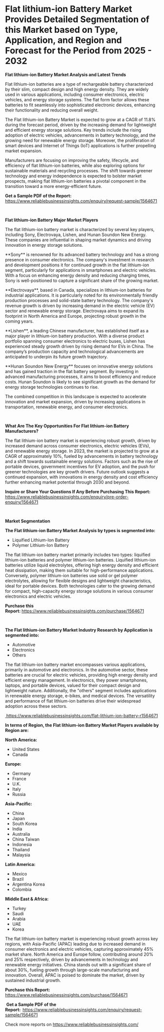 <p><h1>Flat lithium-ion Battery Market Provides Detailed Segmentation of this Market based on Type, Application, and Region and Forecast for the Period from 2025 - 2032</h1></p><p><strong>Flat lithium-ion Battery Market Analysis and Latest Trends</strong></p>
<p><p>Flat lithium-ion batteries are a type of rechargeable battery characterized by their slim, compact design and high energy density. They are widely used in various applications, including consumer electronics, electric vehicles, and energy storage systems. The flat form factor allows these batteries to fit seamlessly into sophisticated electronic devices, enhancing their functionality and reducing overall weight.</p><p>The Flat lithium-ion Battery Market is expected to grow at a CAGR of 11.8% during the forecast period, driven by the increasing demand for lightweight and efficient energy storage solutions. Key trends include the rising adoption of electric vehicles, advancements in battery technology, and the growing need for renewable energy storage. Moreover, the proliferation of smart devices and Internet of Things (IoT) applications is further propelling market expansion.</p><p>Manufacturers are focusing on improving the safety, lifecycle, and efficiency of flat lithium-ion batteries, while also exploring options for sustainable materials and recycling processes. The shift towards greener technology and energy independence is expected to bolster market prospects, making flat lithium-ion batteries a pivotal component in the transition toward a more energy-efficient future.</p></p>
<p><strong>Get a Sample PDF of the Report:&nbsp;</strong> <a href="https://www.reliablebusinessinsights.com/enquiry/request-sample/1564671?utm_campaign=2323&utm_medium=2&utm_source=Github&utm_content=ia&utm_term=14022025&utm_id=flat-lithium-ion-battery">https://www.reliablebusinessinsights.com/enquiry/request-sample/1564671</a></p>
<p>&nbsp;</p>
<p><strong>Flat lithium-ion Battery Major Market Players</strong></p>
<p><p>The flat lithium-ion battery market is characterized by several key players, including Sony, Electrovaya, Lishen, and Hunan Soundon New Energy. These companies are influential in shaping market dynamics and driving innovation in energy storage solutions.</p><p>**Sony** is renowned for its advanced battery technology and has a strong presence in consumer electronics. The company's investment in research and development positions it for continued growth in the flat lithium-ion segment, particularly for applications in smartphones and electric vehicles. With a focus on enhancing energy density and reducing charging times, Sony is well-positioned to capture a significant share of the growing market.</p><p>**Electrovaya**, based in Canada, specializes in lithium-ion batteries for industrial applications. It is particularly noted for its environmentally friendly production processes and solid-state battery technology. The company's revenue growth is driven by increasing demand in the electric vehicle (EV) sector and renewable energy storage. Electrovaya aims to expand its footprint in North America and Europe, projecting robust growth in the coming years.</p><p>**Lishen**, a leading Chinese manufacturer, has established itself as a major player in lithium-ion battery production. With a diverse product portfolio spanning consumer electronics to electric buses, Lishen has experienced steady growth driven by rising demand for EVs in China. The company’s production capacity and technological advancements are anticipated to underpin its future growth trajectory.</p><p>**Hunan Soundon New Energy** focuses on innovative energy solutions and has gained traction in the flat battery segment. By investing in advanced manufacturing processes, it aims to boost efficiency and reduce costs. Hunan Soundon is likely to see significant growth as the demand for energy storage technologies continues to rise.</p><p>The combined competition in this landscape is expected to accelerate innovation and market expansion, driven by increasing applications in transportation, renewable energy, and consumer electronics.</p></p>
<p>&nbsp;</p>
<p><strong>What Are The Key Opportunities For Flat lithium-ion Battery Manufacturers?</strong></p>
<p><p>The flat lithium-ion battery market is experiencing robust growth, driven by increased demand across consumer electronics, electric vehicles (EVs), and renewable energy storage. In 2023, the market is projected to grow at a CAGR of approximately 10%, fueled by advancements in battery technology and a shift towards sustainable energy solutions. Factors such as the rise of portable devices, government incentives for EV adoption, and the push for greener technologies are key growth drivers. Future outlook suggests a continued expansion, with innovations in energy density and cost efficiency further enhancing market potential through 2030 and beyond.</p></p>
<p><strong>Inquire or Share Your Questions If Any Before Purchasing This Report:</strong> <a href="https://www.reliablebusinessinsights.com/enquiry/pre-order-enquiry/1564671?utm_campaign=2323&utm_medium=2&utm_source=Github&utm_content=ia&utm_term=14022025&utm_id=flat-lithium-ion-battery">https://www.reliablebusinessinsights.com/enquiry/pre-order-enquiry/1564671</a></p>
<p>&nbsp;</p>
<p><strong>Market Segmentation</strong></p>
<p><strong>The Flat lithium-ion Battery Market Analysis by types is segmented into:</strong></p>
<p><ul><li>Liquified Lithium-Ion Battery</li><li>Polymer Lithium-Ion Battery</li></ul></p>
<p><p>The flat lithium-ion battery market primarily includes two types: liquified lithium-ion batteries and polymer lithium-ion batteries. Liquified lithium-ion batteries utilize liquid electrolytes, offering high energy density and efficient heat dissipation, making them suitable for high-performance applications. Conversely, polymer lithium-ion batteries use solid or gel polymer electrolytes, allowing for flexible designs and lightweight characteristics, ideal for portable devices. Both technologies cater to the growing demand for compact, high-capacity energy storage solutions in various consumer electronics and electric vehicles.</p></p>
<p><strong>Purchase this Report:&nbsp;</strong><a href="https://www.reliablebusinessinsights.com/purchase/1564671?utm_campaign=2323&utm_medium=2&utm_source=Github&utm_content=ia&utm_term=14022025&utm_id=flat-lithium-ion-battery">https://www.reliablebusinessinsights.com/purchase/1564671</a></p>
<p>&nbsp;</p>
<p><strong>The Flat lithium-ion Battery Market Industry Research by Application is segmented into:</strong></p>
<p><ul><li>Automotive</li><li>Electronics</li><li>Others</li></ul></p>
<p><p>The flat lithium-ion battery market encompasses various applications, primarily in automotive and electronics. In the automotive sector, these batteries are crucial for electric vehicles, providing high energy density and efficient energy management. In electronics, they power smartphones, laptops, and portable devices, valued for their compact design and lightweight nature. Additionally, the "others" segment includes applications in renewable energy storage, e-bikes, and medical devices. The versatility and performance of flat lithium-ion batteries drive their widespread adoption across these sectors.</p></p>
<p><a href="https://www.reliablebusinessinsights.com/flat-lithium-ion-battery-r1564671?utm_campaign=2323&utm_medium=2&utm_source=Github&utm_content=ia&utm_term=14022025&utm_id=flat-lithium-ion-battery">&nbsp;https://www.reliablebusinessinsights.com/flat-lithium-ion-battery-r1564671</a></p>
<p><strong>In terms of Region, the Flat lithium-ion Battery Market Players available by Region are:</strong></p>
<p>
    <p> <strong> North America: </strong>
        <ul>
            <li>United States</li>
            <li>Canada</li>
        </ul>
        </p> 
    <p> <strong> Europe: </strong>
        <ul>
            <li>Germany</li>
            <li>France</li>
            <li>U.K.</li>
            <li>Italy</li>
            <li>Russia</li>
        </ul>
        </p> 
    <p> <strong> Asia-Pacific: </strong>
        <ul>
            <li>China</li>
            <li>Japan</li>
            <li>South Korea</li>
            <li>India</li>
            <li>Australia</li>
            <li>China Taiwan</li>
            <li>Indonesia</li>
            <li>Thailand</li>
            <li>Malaysia</li>
        </ul>
        </p> 
    <p> <strong> Latin America: </strong>
        <ul>
            <li>Mexico</li>
            <li>Brazil</li>
            <li>Argentina Korea</li>
            <li>Colombia</li>
        </ul>
        </p> 
    <p> <strong> Middle East & Africa: </strong>
        <ul>
            <li>Turkey</li>
            <li>Saudi</li>
            <li>Arabia</li>
            <li>UAE</li>
            <li>Korea</li>
        </ul>
    </p>
    </p>
<p><p>The flat lithium-ion battery market is experiencing robust growth across key regions, with Asia-Pacific (APAC) leading due to increased demand in consumer electronics and electric vehicles, capturing approximately 45% market share. North America and Europe follow, contributing around 20% and 25% respectively, driven by advancements in technology and renewable energy initiatives. China stands out with a significant share of about 30%, fueling growth through large-scale manufacturing and innovation. Overall, APAC is poised to dominate the market, driven by sustained industrial growth.</p></p>
<p><strong>Purchase this Report: </strong><a href="https://www.reliablebusinessinsights.com/purchase/1564671?utm_campaign=2323&utm_medium=2&utm_source=Github&utm_content=ia&utm_term=14022025&utm_id=flat-lithium-ion-battery">https://www.reliablebusinessinsights.com/purchase/1564671</a></p>
<p>&nbsp;<strong>Get a Sample PDF of the Report:&nbsp;&nbsp;</strong><a href="https://www.reliablebusinessinsights.com/enquiry/request-sample/1564671?utm_campaign=2323&utm_medium=2&utm_source=Github&utm_content=ia&utm_term=14022025&utm_id=flat-lithium-ion-battery">https://www.reliablebusinessinsights.com/enquiry/request-sample/1564671</a></p>
<p><strong></strong></p>
<p>Check more reports on <a href="https://www.reliablebusinessinsights.com/?utm_campaign=2323&utm_medium=2&utm_source=Github&utm_content=ia&utm_term=14022025&utm_id=flat-lithium-ion-battery">https://www.reliablebusinessinsights.com/</a></p>